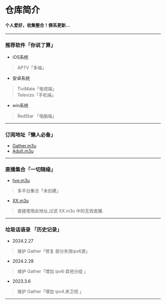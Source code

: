 
# 仓库简介
#### 个人爱好，收集整合！佛系更新…
---
### 推荐软件「你说了算」  
* iOS系统  
>APTV「多端」
* 安卓系统  
>TiviMate「电视端」  
>Televizo「手机端」  
* win系统  
>RedStar 「电脑端」  
---
### 订阅地址「懒人必备」 
* [Gather.m3u](https://raw.githubusercontent.com/YanG-1989/m3u/main/Gather.m3u)  
* [Adult.m3u](https://raw.githubusercontent.com/YanG-1989/m3u/main/Adult.m3u)
---
### 直播集合「一切随缘」   
* [live.m3u](https://raw.githubusercontent.com/YanG-1989/m3u/main/live.m3u)  
>多平台集合「未创建」
* [XX.m3u](http://tv.iill.top/xx.php)  
>直接使用此地址,过滤 XX.m3u 中的无效直播.  
---
### 垃圾话语录 「历史记录」 
* 2024.2.27  
>维护 Gather「修复 部分失效ipv6源」  
* 2024.2.28
>维护 Gather「增加 ipv6·其他分组 」
* 2023.3.6  
>维护 Gather「增加 ipv4.央卫视 」  
---
